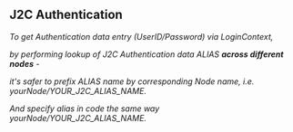 

## J2C Authentication

*To get Authentication data entry (UserID/Password) via LoginContext,*

*by performing lookup of J2C Authentication data ALIAS **across different nodes** -*

*it's safer to prefix ALIAS name by corresponding Node name, i.e. yourNode/YOUR_J2C_ALIAS_NAME.*

*And specify alias in code the same way yourNode/YOUR_J2C_ALIAS_NAME.*
